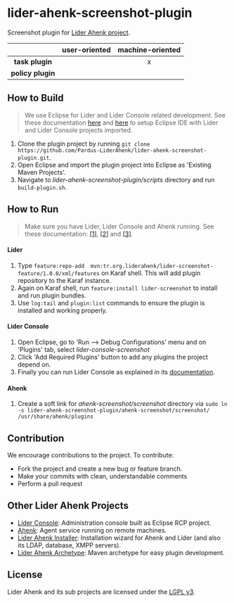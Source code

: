 # lider-ahenk-screenshot-plugin

Screenshot plugin for [Lider Ahenk project](http://www.liderahenk.org.tr).

|                   | **user-oriented** | **machine-oriented** |
|:-----------------:|:-----------------:|:--------------------:|
| **task plugin**   |                   |           x          |
| **policy plugin** |                   |                      |

## How to Build

> We use Eclipse for Lider and Lider Console related development. See these documentation [here](https://github.com/Pardus-LiderAhenk/lider-console/wiki/01.-Setup-Development-Environment) and [here](https://github.com/Pardus-LiderAhenk/lider/wiki/01.-Setup-Development-Environment) to setup Eclipse IDE with Lider and Lider Console projects imported.

1. Clone the plugin project by running `git clone https://github.com/Pardus-LiderAhenk/lider-ahenk-screenshot-plugin.git`.
2. Open Eclipse and import the plugin project into Eclipse as 'Existing Maven Projects'.
3. Navigate to _lider-ahenk-screenshot-plugin/scripts_ directory and run `build-plugin.sh`.

## How to Run

> Make sure you have Lider, Lider Console and Ahenk running. See these documentation:  [\[1\]](https://github.com/Pardus-LiderAhenk/lider/wiki/02.-Building-&-Running), [\[2\]](https://github.com/Pardus-LiderAhenk/lider-console/wiki/02.-Building-&-Running) and [\[3\]](https://github.com/Pardus-LiderAhenk/ahenk/wiki/02.-Running).

#### Lider

1. Type `feature:repo-add  mvn:tr.org.liderahenk/lider-screenshot-feature/1.0.0/xml/features` on Karaf shell. This will add plugin repository to the Karaf instance.
2. Again on Karaf shell, run `feature:install lider-screenshot` to install and run plugin bundles.
3. Use `log:tail` and `plugin:list` commands to ensure the plugin is installed and working properly.

#### Lider Console

1. Open Eclipse, go to 'Run --> Debug Configurations' menu and on 'Plugins' tab, select _lider-console-screenshot_
2. Click 'Add Required Plugins' button to add any plugins the project depend on.
3. Finally you can run Lider Console as explained in its [documentation](https://github.com/Pardus-LiderAhenk/lider-console/wiki/02.-Building-&-Running).

#### Ahenk

1. Create a soft link for _ahenk-screenshot/screenshot_ directory via `sudo ln -s lider-ahenk-screenshot-plugin/ahenk-screenshot/screenshot/ /usr/share/ahenk/plugins`

## Contribution

We encourage contributions to the project. To contribute:

* Fork the project and create a new bug or feature branch.
* Make your commits with clean, understandable comments
* Perform a pull request

## Other Lider Ahenk Projects

* [Lider Console](https://github.com/Pardus-LiderAhenk/lider-console): Administration console built as Eclipse RCP project.
* [Ahenk](https://github.com/Pardus-LiderAhenk/ahenk): Agent service running on remote machines.
* [Lider Ahenk Installer](https://github.com/Pardus-LiderAhenk/lider-ahenk-installer): Installation wizard for Ahenk and Lider (and also its LDAP, database, XMPP servers).
* [Lider Ahenk Archetype](https://github.com/Pardus-LiderAhenk/lider-ahenk-archetype): Maven archetype for easy plugin development.

## License

Lider Ahenk and its sub projects are licensed under the [LGPL v3](https://github.com/Pardus-LiderAhenk/lider/blob/master/LICENSE).
